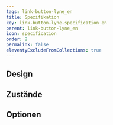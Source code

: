 ```yaml
---
tags: link-button-lyne_en
title: Spezifikation
key: link-button-lyne-specification_en
parent: link-button-lyne_en
icon: specification
order: 2
permalink: false
eleventyExcludeFromCollections: true
---
```


## Design 

## Zustände

## Optionen

